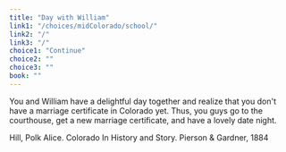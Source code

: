 ```yaml
---
title: "Day with William"
link1: "/choices/midColorado/school/"
link2: "/"
link3: "/"
choice1: "Continue"
choice2: ""
choice3: ""
book: ""
---
```

You and William have a delightful day together and realize that you don't have a marriage certificate in Colorado yet. <span class="bold">Thus, you guys go to the courthouse, get a new marriage certificate</span>, and have a lovely date night.

Hill, Polk Alice. <span class="italic">Colorado In History and Story.</span> Pierson & Gardner, 1884